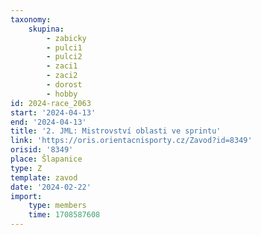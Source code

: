 ```yaml
---
taxonomy:
    skupina:
        - zabicky
        - pulci1
        - pulci2
        - zaci1
        - zaci2
        - dorost
        - hobby
id: 2024-race_2063
start: '2024-04-13'
end: '2024-04-13'
title: '2. JML: Mistrovství oblasti ve sprintu'
link: 'https://oris.orientacnisporty.cz/Zavod?id=8349'
orisid: '8349'
place: Šlapanice
type: Z
template: zavod
date: '2024-02-22'
import:
    type: members
    time: 1708587608
---
```



